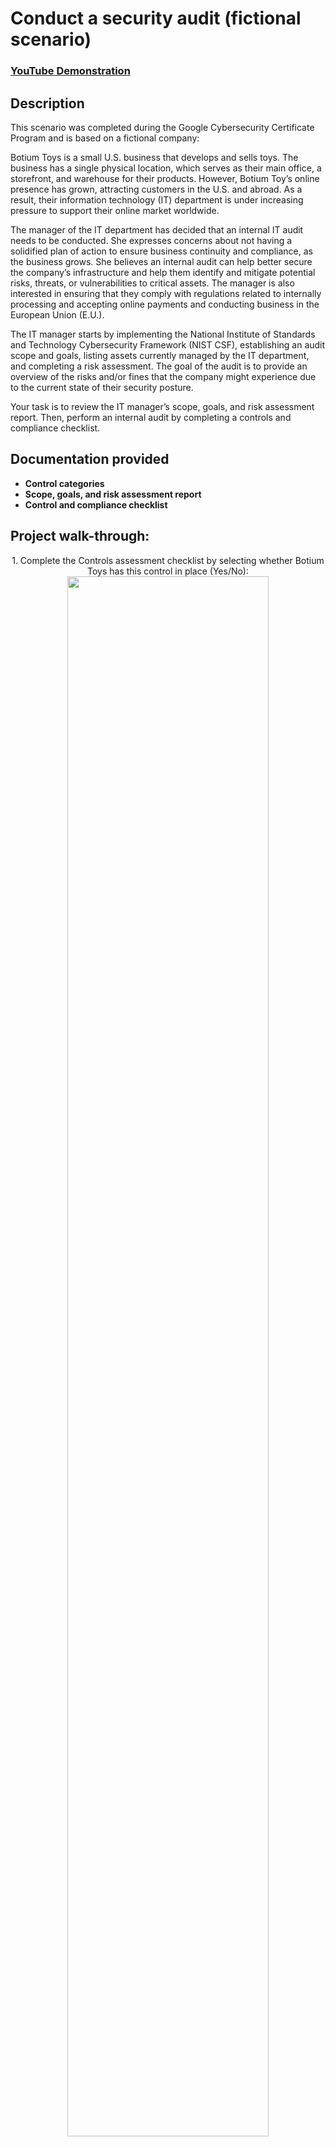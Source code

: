 <h1>Conduct a security audit (fictional scenario)</h1>

 ### [YouTube Demonstration](https://youtu.be/URL)

<h2>Description</h2>
This scenario was completed during the Google Cybersecurity Certificate Program and is based on a fictional company:

Botium Toys is a small U.S. business that develops and sells toys. The business has a single physical location, which serves as their main office, a storefront, and warehouse for their products. However, Botium Toy’s online presence has grown, attracting customers in the U.S. and abroad. As a result, their information technology (IT) department is under increasing pressure to support their online market worldwide. 

The manager of the IT department has decided that an internal IT audit needs to be conducted. She expresses concerns about not having a solidified plan of action to ensure business continuity and compliance, as the business grows. She believes an internal audit can help better secure the company’s infrastructure and help them identify and mitigate potential risks, threats, or vulnerabilities to critical assets. The manager is also interested in ensuring that they comply with regulations related to internally processing and accepting online payments and conducting business in the European Union (E.U.).   

The IT manager starts by implementing the National Institute of Standards and Technology Cybersecurity Framework (NIST CSF), establishing an audit scope and goals, listing assets currently managed by the IT department, and completing a risk assessment. The goal of the audit is to provide an overview of the risks and/or fines that the company might experience due to the current state of their security posture.

Your task is to review the IT manager’s scope, goals, and risk assessment report. Then, perform an internal audit by completing a controls and compliance checklist. 
<br />


<h2>Documentation provided</h2>

- <b>Control categories</b>
- <b>Scope, goals, and risk assessment report</b>
- <b>Control and compliance checklist</b>

<h2>Project walk-through:</h2>

<p align="center">
1. Complete the Controls assessment checklist by selecting whether Botium Toys has this control in place (Yes/No): <br/>
<img src="https://imgur.com/1cEGunm.png" height="80%" width="80%"/>
<br />
<br />
2. Complete the Compliance checklist by selecting whether Botium Toys currently adheres to this compliance best practice (Yes/No):  <br/>
<img src="https://imgur.com/YFLQx7R.png" height="80%" width="80%"/>
<img src="https://imgur.com/5EscinF.png" height="80%" width="80%"/>
<br />
<br />
Provide a recommendation to the IT Manager: <br/>
Summary
Botium Toys' needs multiple controls to improve its security and safeguard sensitive data. This includes implementing Least Privilege, disaster recovery plans, password policies, separation of duties, an IDS (Intrusion Detection System), ongoing legacy system management, encryption, and a password management system.

In addition, compliance gaps demand immediate action. Least privilege, separation of duties, and encryption are priority controls. Additionally, proper asset classification will reveal further controls necessary to bolster security and shield sensitive information.

Recommended Controls to Implement
Least privilege - Unrestricted access to customer data puts us at risk of a breach. It's crucial to limit employee privileges based on their specific roles and responsibilities.
Disaster recovery plans - The absence of disaster recovery plans is a critical gap in our security posture. These need to be implemented to ensure business continuity.
Password policies - Employee password requirements are minimal, a threat actor can easily infiltrate our systems through employee devices and steal customer data, disrupt operations, or even cause financial damage.
Separation of duties - the current practice of the CEO handling both daily operations and payroll management presents a potential risk for fraud or inappropriate access to sensitive data. Implementing separation of duties will mitigate this risk.
Intrusion detection system (IDS) - The IT department needs an IDS in place to help identify possible intrusions by threat actors.
Backups - The IT department needs to have backups of critical data, in the case of a breach, to ensure business continuity.
Manual monitoring, maintenance, and intervention for legacy systems - The list of assets notes the use of legacy systems. The risk assessment indicates that these systems are monitored and maintained, but there is not a regular schedule in place for this task and procedures/ policies related to intervention are unclear. By implementing a regular maintenance schedule with clear procedures for intervention, we can significantly improve the security and stability of our legacy systems. 
Encryption - Encryption is not currently used; implementing it would provide greater confidentiality of sensitive information.
Password management system - There is no password management system currently in place; implementing this control would improve IT department/other employee productivity in the case of password issues.

(PCI DSS) Compliance flags
Currently, all employees have access to the company’s internal data.
Credit card information is not encrypted and all employees currently have access to internal data, including customers’ credit card information.
The company does not currently use encryption to better ensure the confidentiality of customers’ financial information.
Password policies are nominal and no password management system is currently in place.

(GDPR) Compliance flags
The company does not currently use encryption to better ensure the confidentiality of customers’ financial information.
Current assets have been inventoried/listed, but not classified.

(SOC type 1, SOC type 2) Compliance flags
Controls of Least Privilege and separation of duties are not currently in place; all employees have access to internally stored data.
Encryption is not currently used to better ensure the confidentiality of PII/SPII.
While data is available to all employees, authorization needs to be limited to only the individuals who need access to it to do their jobs.

<!--
 ```diff
- text in red
+ text in green
! text in orange
# text in gray
@@ text in purple (and bold)@@
```
--!>
